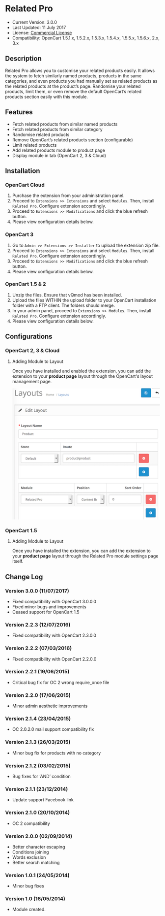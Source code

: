 # Related Pro

* Current Version: 3.0.0
* Last Updated: 11 July 2017
* License: [Commercial License][1]
* Compatibility: OpenCart 1.5.1.x, 1.5.2.x, 1.5.3.x, 1.5.4.x, 1.5.5.x, 1.5.6.x, 2.x, 3.x


[1]: https://www.marketinsg.com/usage-license

## Description

Related Pro allows you to customise your related products easily. It allows the system to fetch similarly named products, products in the same categories, and even products you had manually set as related products as the related products at the product’s page. Randomise your related products, limit them, or even remove the default OpenCart’s related products section easily with this module.

## Features

* Fetch related products from similar named products
* Fetch related products from similar category
* Randomise related products
* Remove OpenCart’s related products section (configurable)
* Limit related products
* Add related products module to product page
* Display module in tab (OpenCart 2, 3 & Cloud)

## Installation

### OpenCart Cloud

1. Purchase the extension from your administration panel.
2. Proceed to `Extensions >> Extensions` and select `Modules`. Then, install `Related Pro`. Configure extension accordingly.
3. Proceed to `Extensions >> Modifications` and click the blue refresh button.
4. Please view configuration details below.

### OpenCart 3

1. Go to `Admin >> Extensions >> Installer` to upload the extension zip file.
2. Proceed to `Extensions >> Extensions` and select `Modules`. Then, install `Related Pro`. Configure extension accordingly.
3. Proceed to `Extensions >> Modifications` and click the blue refresh button.
4. Please view configuration details below.

### OpenCart 1.5 & 2

1. Unzip the files. Ensure that vQmod has been installed.
2. Upload the files WITHIN the upload folder to your OpenCart installation folder with a FTP client. The folders should merge.
3. In your admin panel, proceed to `Extensions >> Modules`. Then, install `Related Pro`. Configure extension accordingly.
4. Please view configuration details below.

## Configurations

### OpenCart 2, 3 & Cloud

1. Adding Module to Layout

	Once you have installed and enabled the extension, you can add the extension to your __product page__ layout through the OpenCart's layout management page.

	![Screenshot](images/related_pro/image-1.png)

### OpenCart 1.5

1. Adding Module to Layout

	Once you have installed the extension, you can add the extension to your __product page__ layout through the Related Pro module settings page itself.

## Change Log

### Version 3.0.0 (11/07/2017)
* Fixed compatibility with OpenCart 3.0.0.0
* Fixed minor bugs and improvements
* Ceased support for OpenCart 1.5
### Version 2.2.3 (12/07/2016)
* Fixed compatibility with OpenCart 2.3.0.0
### Version 2.2.2 (07/03/2016)
* Fixed compatibility with OpenCart 2.2.0.0
### Version 2.2.1 (19/06/2015)
* Critical bug fix for OC 2 wrong require_once file
### Version 2.2.0 (17/06/2015)
* Minor admin aesthetic improvements
### Version 2.1.4 (23/04/2015)
* OC 2.0.2.0 mail support compatibility fix
### Version 2.1.3 (26/03/2015)
* Minor bug fix for products with no category
### Version 2.1.2 (03/02/2015)
* Bug fixes for ‘AND’ condition
### Version 2.1.1 (23/12/2014)
* Update support Facebook link
### Version 2.1.0 (20/10/2014)
* OC 2 compatibility
### Version 2.0.0 (02/09/2014)
* Better character escaping
* Conditions joining
* Words exclusion
* Better search matching
### Version 1.0.1 (24/05/2014)
* Minor bug fixes
### Version 1.0 (16/05/2014)
* Module created.